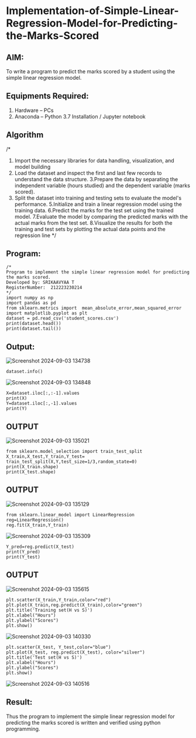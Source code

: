 # Implementation-of-Simple-Linear-Regression-Model-for-Predicting-the-Marks-Scored

## AIM:
To write a program to predict the marks scored by a student using the simple linear regression model.

## Equipments Required:
1. Hardware – PCs
2. Anaconda – Python 3.7 Installation / Jupyter notebook

## Algorithm
/*
1. Import the necessary libraries for data handling, visualization, and model building
2. Load the dataset and inspect the first and last few records to understand the data structure.
3.Prepare the data by separating the independent variable (hours studied) and the dependent variable (marks scored).
4. Split the dataset into training and testing sets to evaluate the model's performance.
5.Initialize and train a linear regression model using the training data.
6.Predict the marks for the test set using the trained model.
7.Evaluate the model by comparing the predicted marks with the actual marks from the test set.
8.Visualize the results for both the training and test sets by plotting the actual data points and the regression line
*/

## Program:
```
/*
Program to implement the simple linear regression model for predicting the marks scored.
Developed by: SRIKAAVYAA T
RegisterNumber:  212223230214
*/
import numpy as np
import pandas as pd
from sklearn.metrics import  mean_absolute_error,mean_squared_error
import matplotlib.pyplot as plt
dataset = pd.read_csv('student_scores.csv')
print(dataset.head())
print(dataset.tail())
```

## Output:
![Screenshot 2024-09-03 134738](https://github.com/user-attachments/assets/26358b76-eaa7-4be1-8e34-a907ecdb7b1e)

```
dataset.info()
```

![Screenshot 2024-09-03 134848](https://github.com/user-attachments/assets/dc72c15a-3c7b-4560-a868-8c328f610ebf)
```
X=dataset.iloc[:,:-1].values
print(X)
Y=dataset.iloc[:,-1].values
print(Y)
```
##  OUTPUT

![Screenshot 2024-09-03 135021](https://github.com/user-attachments/assets/c795e674-e5a9-44db-adb7-1a993e5a4977)
```
from sklearn.model_selection import train_test_split
X_train,X_test,Y_train,Y_test= train_test_split(X,Y,test_size=1/3,random_state=0)
print(X_train.shape)
print(X_test.shape)
```
## OUTPUT

![Screenshot 2024-09-03 135129](https://github.com/user-attachments/assets/5d313a26-47bd-4f5d-938b-ee6d9bf3f2c4)

```
from sklearn.linear_model import LinearRegression
reg=LinearRegression()
reg.fit(X_train,Y_train)
```

![Screenshot 2024-09-03 135309](https://github.com/user-attachments/assets/976fea73-78cb-499f-ab82-e3511a657470)

```
Y_pred=reg.predict(X_test)
print(Y_pred)
print(Y_test)
```
## OUTPUT


![Screenshot 2024-09-03 135615](https://github.com/user-attachments/assets/3f966d83-70d4-47f8-9ebb-d2edbb651f44)
```
plt.scatter(X_train,Y_train,color="red")
plt.plot(X_train,reg.predict(X_train),color="green")
plt.title('Training set(H vs S)')
plt.xlabel("Hours")
plt.ylabel("Scores")
plt.show()
```

![Screenshot 2024-09-03 140330](https://github.com/user-attachments/assets/79713e5e-817e-42cb-8c3a-7ca058403a82)

```
plt.scatter(X_test, Y_test,color="blue")
plt.plot(X_test, reg.predict(X_test), color="silver")
plt.title('Test set(H vs S)')
plt.xlabel("Hours")
plt.ylabel("Scores")
plt.show()
```


![Screenshot 2024-09-03 140516](https://github.com/user-attachments/assets/6f07fef9-60a2-472c-90e5-573f22367f62)



## Result:
Thus the program to implement the simple linear regression model for predicting the marks scored is written and verified using python programming.
